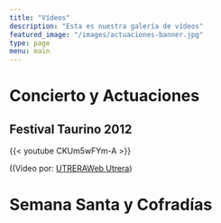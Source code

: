 ```yaml
---
title: "Vídeos"
description: "Esta es nuestra galería de vídeos"
featured_image: "/images/actuaciones-banner.jpg"
type: page
menu: main
---
```


# Concierto y Actuaciones

## Festival Taurino 2012

{{< youtube CKUm5wFYm-A >}}

((Vídeo por: [UTRERAWeb Utrera](https://www.youtube.com/channel/UC6bbe94H2ah1prRP_4rlO7g))







# Semana Santa y Cofradías
